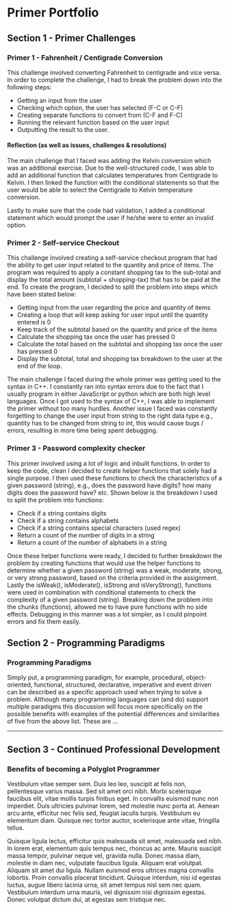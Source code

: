 # Primer Portfolio

## Section 1 - Primer Challenges
### Primer 1 - Fahrenheit / Centigrade Conversion
This challenge involved converting Fahrenheit to centigrade and vice versa. In order to complete the challenge, I had to break the problem down into the following steps:

* Getting an input from the user
* Checking which option, the user has selected (F-C or C-F)
* Creating separate functions to convert from (C-F and F-C)
* Running the relevant function based on the user input
* Outputting the result to the user.

#### Reflection (as well as issues, challenges & resolutions)
The main challenge that I faced was adding the Kelvin conversion which was an additional exercise. Due to the well-structured code, I was able to add an additional function that calculates temperatures from Centigrade to Kelvin. I then linked the function with the conditional statements so that the user would be able to select the Centigrade to Kelvin temperature conversion. 

Lastly to make sure that the code had validation, I added a conditional statement which would prompt the user if he/she were to enter an invalid option.

### Primer 2 - Self-service Checkout
This challenge involved creating a self-service checkout program that had the ability to get user input related to the quantity and price of items. The program was required to apply a constant shopping tax to the sub-total and display the total amount (subtotal + shopping-tax) that has to be paid at the end. To create the program, I decided to split the problem into steps which have been stated below:

* Getting input from the user regarding the price and quantity of items
* Creating a loop that will keep asking for user input until the quantity entered is 0
*	Keep track of the subtotal based on the quantity and price of the items 
*	Calculate the shopping tax once the user has pressed 0
*	Calculate the total based on the subtotal and shopping tax once the user has pressed 0
*	Display the subtotal, total and shopping tax breakdown to the user at the end of the loop.

The main challenge I faced during the whole primer was getting used to the syntax in C++. I constantly ran into syntax errors due to the fact that I usually program in either JavaScript or python which are both high level languages. Once I got used to the syntax of C++, I was able to implement the primer without too many hurdles. Another issue I faced was constantly forgetting to change the user input from string to the right data type e.g., quantity has to be changed from string to int, this would cause bugs / errors, resulting in more time being spent debugging.

### Primer 3 - Password complexity checker
This primer involved using a lot of logic and inbuilt functions. In order to keep the code, clean I decided to create helper functions that solely had a single purpose. I then used these functions to check the characteristics of a given password (string), e.g., does the password have digits? how many digits does the password have? etc. Shown below is the breakdown I used to split the problem into functions:

*	Check if a string contains digits 
*	Check if a string contains alphabets
*	Check if a string contains special characters (used regex)
*	Return a count of the number of digits in a string
*	Return a count of the number of alphabets in a string

Once these helper functions were ready, I decided to further breakdown the problem by creating functions that would use the helper functions to determine whether a given password (string) was a weak, moderate, strong, or very strong password, based on the criteria provided in the assignment. Lastly the isWeak(), isModerate(), isStrong and isVeryStrong(), functions were used in combination with conditional statements to check the complexity of a given password (string).
Breaking down the problem into the chunks (functions), allowed me to have pure functions with no side effects. Debugging in this manner was a lot simpler, as I could pinpoint errors and fix them easily.

## Section 2 - Programming Paradigms
### Programming Paradigms
Simply put, a programming paradigm, for example, procedural, object-oriented, functional, structured, declarative, imperative and event driven can be described as a specific approach used when trying to solve a problem.  Although many programming languages can (and do) support multiple paradigms this discussion will focus more specifically on the possible benefits with examples of the potential differences and similarities of five from the above list. These are ...

---
## Section 3 - Continued Professional Development
### Benefits of becoming a Polyglot Programmer
Vestibulum vitae semper sem. Duis leo leo, suscipit at felis non, pellentesque varius massa. Sed sit amet orci nibh. Morbi scelerisque faucibus elit, vitae mollis turpis finibus eget. In convallis euismod nunc non imperdiet. Duis ultricies pulvinar lorem, sed molestie nunc porta at. Aenean arcu ante, efficitur nec felis sed, feugiat iaculis turpis. Vestibulum eu elementum diam. Quisque nec tortor auctor, scelerisque ante vitae, fringilla tellus.

Quisque ligula lectus, efficitur quis malesuada sit amet, malesuada sed nibh. In lorem erat, elementum quis tempus nec, rhoncus ac ante. Mauris suscipit massa tempor, pulvinar neque vel, gravida nulla. Donec massa diam, molestie in diam nec, vulputate faucibus ligula. Aliquam erat volutpat. Aliquam sit amet dui ligula. Nullam euismod eros ultrices magna convallis lobortis. Proin convallis placerat tincidunt. Quisque interdum, nisi id egestas luctus, augue libero lacinia urna, sit amet tempus nisl sem nec quam. Vestibulum interdum urna mauris, vel dignissim nisi dignissim egestas. Donec volutpat dictum dui, at egestas sem tristique nec.
